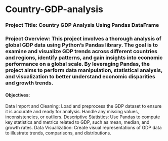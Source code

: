 # Country-GDP-analysis
### Project Title: Country GDP Analysis Using Pandas DataFrame
### Project Overview: This project involves a thorough analysis of global GDP data using Python’s Pandas library. The goal is to examine and visualize GDP trends across different countries and regions, identify patterns, and gain insights into economic performance on a global scale. By leveraging Pandas, the project aims to perform data manipulation, statistical analysis, and visualization to better understand economic disparities and growth trends.

#### Objectives:

Data Import and Cleaning: Load and preprocess the GDP dataset to ensure it is accurate and ready for analysis. Handle any missing values, inconsistencies, or outliers.
Descriptive Statistics: Use Pandas to compute key statistics and metrics related to GDP, such as mean, median, and growth rates.
Data Visualization: Create visual representations of GDP data to illustrate trends, comparisons, and distributions.
